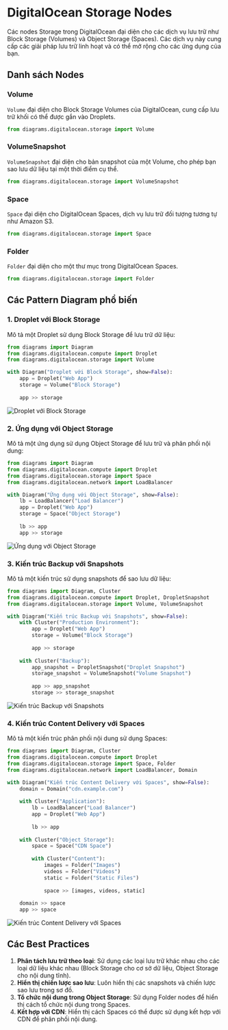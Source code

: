 # DigitalOcean Storage Nodes

Các nodes Storage trong DigitalOcean đại diện cho các dịch vụ lưu trữ như Block Storage (Volumes) và Object Storage (Spaces). Các dịch vụ này cung cấp các giải pháp lưu trữ linh hoạt và có thể mở rộng cho các ứng dụng của bạn.

## Danh sách Nodes

### Volume
`Volume` đại diện cho Block Storage Volumes của DigitalOcean, cung cấp lưu trữ khối có thể được gắn vào Droplets.

```python
from diagrams.digitalocean.storage import Volume
```

### VolumeSnapshot
`VolumeSnapshot` đại diện cho bản snapshot của một Volume, cho phép bạn sao lưu dữ liệu tại một thời điểm cụ thể.

```python
from diagrams.digitalocean.storage import VolumeSnapshot
```

### Space
`Space` đại diện cho DigitalOcean Spaces, dịch vụ lưu trữ đối tượng tương tự như Amazon S3.

```python
from diagrams.digitalocean.storage import Space
```

### Folder
`Folder` đại diện cho một thư mục trong DigitalOcean Spaces.

```python
from diagrams.digitalocean.storage import Folder
```

## Các Pattern Diagram phổ biến

### 1. Droplet với Block Storage

Mô tả một Droplet sử dụng Block Storage để lưu trữ dữ liệu:

```python
from diagrams import Diagram
from diagrams.digitalocean.compute import Droplet
from diagrams.digitalocean.storage import Volume

with Diagram("Droplet với Block Storage", show=False):
    app = Droplet("Web App")
    storage = Volume("Block Storage")
    
    app >> storage
```

![Droplet với Block Storage](../images/droplet_block_storage.png)

### 2. Ứng dụng với Object Storage

Mô tả một ứng dụng sử dụng Object Storage để lưu trữ và phân phối nội dung:

```python
from diagrams import Diagram
from diagrams.digitalocean.compute import Droplet
from diagrams.digitalocean.storage import Space
from diagrams.digitalocean.network import LoadBalancer

with Diagram("Ứng dụng với Object Storage", show=False):
    lb = LoadBalancer("Load Balancer")
    app = Droplet("Web App")
    storage = Space("Object Storage")
    
    lb >> app
    app >> storage
```

![Ứng dụng với Object Storage](../images/app_object_storage.png)

### 3. Kiến trúc Backup với Snapshots

Mô tả một kiến trúc sử dụng snapshots để sao lưu dữ liệu:

```python
from diagrams import Diagram, Cluster
from diagrams.digitalocean.compute import Droplet, DropletSnapshot
from diagrams.digitalocean.storage import Volume, VolumeSnapshot

with Diagram("Kiến trúc Backup với Snapshots", show=False):
    with Cluster("Production Environment"):
        app = Droplet("Web App")
        storage = Volume("Block Storage")
        
        app >> storage
    
    with Cluster("Backup"):
        app_snapshot = DropletSnapshot("Droplet Snapshot")
        storage_snapshot = VolumeSnapshot("Volume Snapshot")
        
        app >> app_snapshot
        storage >> storage_snapshot
```

![Kiến trúc Backup với Snapshots](../images/backup_snapshots.png)

### 4. Kiến trúc Content Delivery với Spaces

Mô tả một kiến trúc phân phối nội dung sử dụng Spaces:

```python
from diagrams import Diagram, Cluster
from diagrams.digitalocean.compute import Droplet
from diagrams.digitalocean.storage import Space, Folder
from diagrams.digitalocean.network import LoadBalancer, Domain

with Diagram("Kiến trúc Content Delivery với Spaces", show=False):
    domain = Domain("cdn.example.com")
    
    with Cluster("Application"):
        lb = LoadBalancer("Load Balancer")
        app = Droplet("Web App")
        
        lb >> app
    
    with Cluster("Object Storage"):
        space = Space("CDN Space")
        
        with Cluster("Content"):
            images = Folder("Images")
            videos = Folder("Videos")
            static = Folder("Static Files")
            
            space >> [images, videos, static]
    
    domain >> space
    app >> space
```

![Kiến trúc Content Delivery với Spaces](../images/content_delivery.png)

## Các Best Practices

1. **Phân tách lưu trữ theo loại**: Sử dụng các loại lưu trữ khác nhau cho các loại dữ liệu khác nhau (Block Storage cho cơ sở dữ liệu, Object Storage cho nội dung tĩnh).
2. **Hiển thị chiến lược sao lưu**: Luôn hiển thị các snapshots và chiến lược sao lưu trong sơ đồ.
3. **Tổ chức nội dung trong Object Storage**: Sử dụng Folder nodes để hiển thị cách tổ chức nội dung trong Spaces.
4. **Kết hợp với CDN**: Hiển thị cách Spaces có thể được sử dụng kết hợp với CDN để phân phối nội dung.
